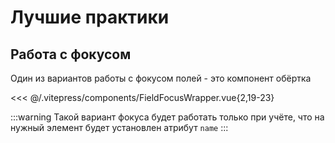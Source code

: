 # Лучшие практики

## Работа с фокусом

Один из вариантов работы с фокусом полей - это компонент обёртка

<<< @/.vitepress/components/FieldFocusWrapper.vue{2,19-23}

:::warning
Такой вариант фокуса будет работать только при учёте, что на нужный элемент будет установлен атрибут `name`
:::
